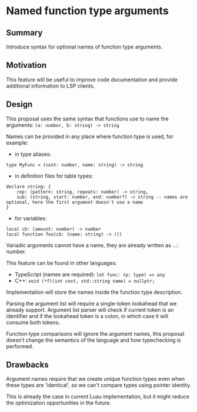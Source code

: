 # Named function type arguments

## Summary

Introduce syntax for optional names of function type arguments.

## Motivation

This feature will be useful to improve code documentation and provide additional information to LSP clients.

## Design

This proposal uses the same syntax that functions use to name the arguments: `(a: number, b: string) -> string`

Names can be provided in any place where function type is used, for example:

* in type aliases:
```
type MyFunc = (cost: number, name: string) -> string
```

* in definition files for table types:
```
declare string: {
    rep: (pattern: string, repeats: number) -> string,
    sub: (string, start: number, end: number?) -> string -- names are optional, here the first argument doesn't use a name
}
```

* for variables:
```
local cb: (amount: number) -> number
local function foo(cb: (name: string) -> ())
```

Variadic arguments cannot have a name, they are already written as ...: number.

This feature can be found in other languages:

* TypeScript (names are required): `let func: (p: type) => any`
* C++: `void (*f)(int cost, std::string name) = nullptr;`

Implementation will store the names inside the function type description.

Parsing the argument list will require a single-token lookahead that we already support.
Argument list parser will check if current token is an identifier and if the lookahead token is a colon, in which case it will consume both tokens.

Function type comparisons will ignore the argument names, this proposal doesn't change the semantics of the language and how typechecking is performed.

## Drawbacks

Argument names require that we create unique function types even when these types are 'identical', so we can't compare types using pointer identity.

This is already the case in current Luau implementation, but it might reduce the optimization opportunities in the future.
